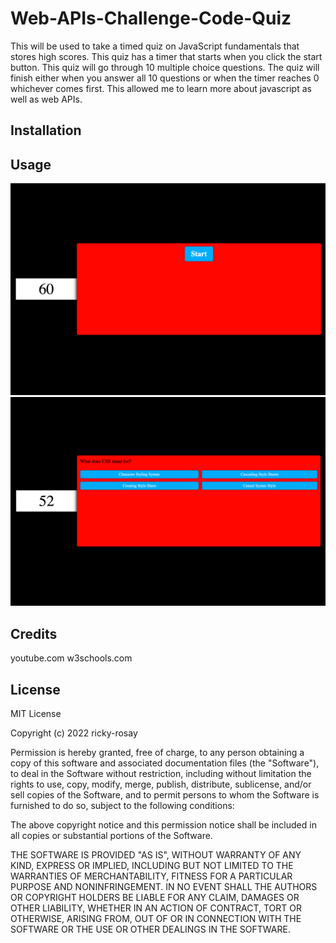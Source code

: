# Web-APIs-Challenge-Code-Quiz

This will be used to take a timed quiz on JavaScript fundamentals that stores high scores. This quiz has a timer that starts when you click the start button. This quiz will go through 10 multiple choice questions. The quiz will finish either when you answer all 10 questions or when the timer reaches 0 whichever comes first. This allowed me to learn more about javascript as well as web APIs.

## Installation

## Usage

![image of the start of the quiz](./images/start.png)
![image of the first question](./images/question.png)

## Credits

youtube.com
w3schools.com

## License

MIT License

Copyright (c) 2022 ricky-rosay

Permission is hereby granted, free of charge, to any person obtaining a copy of this software and associated documentation files (the "Software"), to deal in the Software without restriction, including without limitation the rights to use, copy, modify, merge, publish, distribute, sublicense, and/or sell copies of the Software, and to permit persons to whom the Software is furnished to do so, subject to the following conditions:

The above copyright notice and this permission notice shall be included in all copies or substantial portions of the Software.

THE SOFTWARE IS PROVIDED "AS IS", WITHOUT WARRANTY OF ANY KIND, EXPRESS OR IMPLIED, INCLUDING BUT NOT LIMITED TO THE WARRANTIES OF MERCHANTABILITY, FITNESS FOR A PARTICULAR PURPOSE AND NONINFRINGEMENT. IN NO EVENT SHALL THE AUTHORS OR COPYRIGHT HOLDERS BE LIABLE FOR ANY CLAIM, DAMAGES OR OTHER LIABILITY, WHETHER IN AN ACTION OF CONTRACT, TORT OR OTHERWISE, ARISING FROM, OUT OF OR IN CONNECTION WITH THE SOFTWARE OR THE USE OR OTHER DEALINGS IN THE SOFTWARE.
